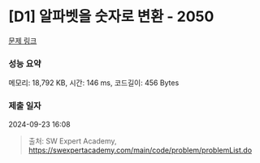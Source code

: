 # [D1] 알파벳을 숫자로 변환 - 2050 

[문제 링크](https://swexpertacademy.com/main/code/problem/problemDetail.do?contestProbId=AV5QLGxKAzQDFAUq) 

### 성능 요약

메모리: 18,792 KB, 시간: 146 ms, 코드길이: 456 Bytes

### 제출 일자

2024-09-23 16:08



> 출처: SW Expert Academy, https://swexpertacademy.com/main/code/problem/problemList.do